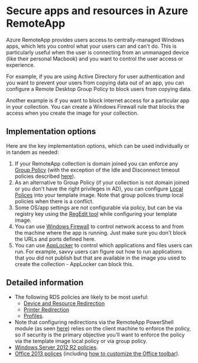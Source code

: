 
<properties
    pageTitle="Secure apps and resources in Azure RemoteApp | Windows Azure"
    description="Learn how to lock down apps and resources in Azure RemoteApp"
    services="remoteapp"
	documentationCenter=""
    authors="lizap"
    manager="mbaldwin" />

<tags
	ms.service="remoteapp"
	ms.date="12/05/2015"
	wacn.date=""/>



# Secure apps and resources in Azure RemoteApp

Azure RemoteApp provides users access to centrally-managed Windows apps, which lets you control what your users can and can't do.  This is particularly useful when the user is connecting from an unmanaged device (like their personal Macbook) and you want to control the user access or experience.

For example, if you are using Active Directory for user authentication and you want to prevent your users from copying data out of an app, you can configure a Remote Desktop Group Policy to block users from copying data.

Another example is if you want to block internet access for a particular app in your collection. You can create a Windows Firewall rule that blocks the access when you create the image for your collection.

## Implementation options

  Here are the key implementation options, which can be used individually or in tandem as needed:

1.	If your RemoteApp collection is domain joined you can enforce any [Group Policy](https://technet.microsoft.com/zh-cn/library/cc725828.aspx) (with the exception of the Idle and Disconnect timeout policies described [here](/documentation/articles/azure-subscription-service-limits)).
2.	As an alternative to Group Policy (if your collection is not domain joined or you don't have the right privileges in AD), you can configure [Local Polices](https://technet.microsoft.com/zh-cn/library/cc775702.aspx) into your template image.  Note that group polices trump local policies when there is a conflict.
3.	Some OS/app settings are not configurable via policy, but can be via registry key using the [RegEdit tool](/documentation/articles/remoteapp-hybridtrouble) while configuring your template image.
4.	You can use [Windows Firewall](http://windows.microsoft.com/windows-8/Windows-Firewall-from-start-to-finish) to control network access to and from the machine where the app is running. Just make sure you don't block the URLs and ports defined here.
5.	You can use [AppLocker](https://technet.microsoft.com/zh-cn/library/hh831440.aspx) to control which applications and files users can run. For example, savvy users can figure out how to run applications that you did not publish but that are available in the image you used to create the collection - AppLocker can block this.

## Detailed information

- The following RDS policies are likely to be most useful:
	- [Device and Resource Redirection](https://technet.microsoft.com/zh-cn/library/ee791794.aspx)
	- [Printer Redirection](https://technet.microsoft.com/zh-cn/library/ee791784.aspx)
	- [Profiles](https://technet.microsoft.com/zh-cn/library/ee791865.aspx).
- Note that configuring redirections via the RemoteApp PowerShell module (as seen [here](/documentation/articles/remoteapp-redirection)) relies on the client machine to enforce the policy, so if security is the primary objective you'll want to enforce the policy via the template image local policy or via group policy.
- [Windows Server 2012 R2 policies](https://technet.microsoft.com/zh-cn/library/hh831791.aspx).
- [Office 2013 polices](https://technet.microsoft.com/zh-cn/library/cc178969.aspx) (including [how to customize the Office toolbar](https://technet.microsoft.com/zh-cn/library/cc179143.aspx)).
